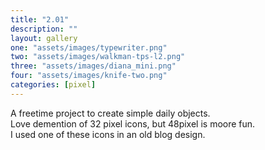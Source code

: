 ```yaml
---
title: "2.01"
description: ""
layout: gallery
one: "assets/images/typewriter.png"
two: "assets/images/walkman-tps-l2.png"
three: "assets/images/diana_mini.png"
four: "assets/images/knife-two.png"
categories: [pixel]
---
```


A freetime project to create simple daily objects. 
 <br>
Love demention of 32 pixel icons, but 48pixel is moore fun. 
 <br>
I used one of these icons in an old blog design. 